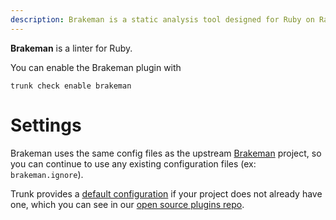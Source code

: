 ```yaml
---
description: Brakeman is a static analysis tool designed for Ruby on Rails applications. It statically analyzes Rails application code to find security issues.
---
```


**Brakeman** is a linter for Ruby.

You can enable the Brakeman plugin with

```shell
trunk check enable brakeman
```

# Settings

Brakeman uses the same config files as the
upstream [Brakeman](https://github.com/presidentbeef/brakeman) project, so you can continue to use any
existing configuration files (ex: `brakeman.ignore`).
    

Trunk provides a [default configuration](https://github.com/trunk-io/plugins/tree/main/linters/brakeman) if your project does not already have one,
which you can see in our [open source plugins repo](https://github.com/trunk-io/plugins/tree/main).

